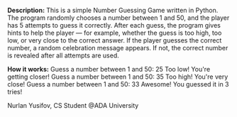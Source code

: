 **Description:**
This is a simple Number Guessing Game written in Python.
The program randomly chooses a number between 1 and 50, and the player has 5 attempts to guess it correctly.
After each guess, the program gives hints to help the player — for example, whether the guess is too high, too low, or very close to the correct answer.
If the player guesses the correct number, a random celebration message appears.
If not, the correct number is revealed after all attempts are used.

**How it works:**
Guess a number between 1 and 50: 25
Too low! You're getting closer!
Guess a number between 1 and 50: 35
Too high! You're very close!
Guess a number between 1 and 50: 33
Awesome! You guessed it in 3 tries!

Nurlan Yusifov, CS Student @ADA University
